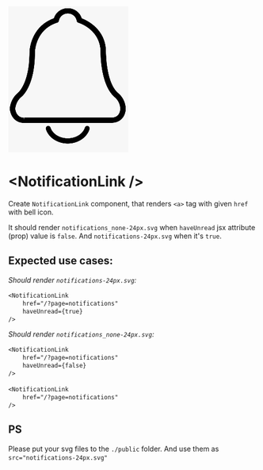 ![](bell.png "email-notification-v1")

# \<NotificationLink />

Create `NotificationLink` component, that renders `<a>` tag with given `href` with bell icon.

It should render `notifications_none-24px.svg` when `haveUnread` jsx attribute (prop) value is `false`. And `notifications-24px.svg` when it's `true`.

## Expected use cases:

*Should render `notifications-24px.svg`:*
```
<NotificationLink
    href="/?page=notifications"
    haveUnread={true}
/>
```

*Should render `notifications_none-24px.svg`:*
```
<NotificationLink
    href="/?page=notifications"
    haveUnread={false}
/>

<NotificationLink
    href="/?page=notifications"
/>
```

## PS

Please put your svg files to the `./public` folder. And use them as `src="notifications-24px.svg"`